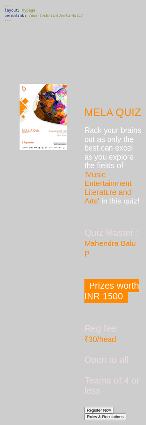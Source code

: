 ```yaml
---
layout: mypage
permalink: /non-technical/mela-Quiz/
---
```

<style>

body{
    color: #ffffff;
}

.container-ideathon{
    margin-top: 200px;
    margin-left: auto;
    margin-right: auto;
    display: grid;
    grid-template-columns: 1fr 1fr;
    max-width: 80%;
    column-gap: 20px;
    margin-bottom: 100px;
}

.boxes img{
    max-width: 80%;
    justify-self: center;
}
.boxes p{
    font-size: 25px;
    font-family: Verdana, Geneva, Tahoma, sans-serif;
    font-weight: 100;
}
.boxes h4{
    font-family: Verdana, Geneva, Tahoma, sans-serif;
    color: #ecdddd;
    font-size: 30px;
    margin-bottom: 20px;
    padding-top: 30px;
    font-weight: 400;
}
.boxes h5{
    color: #ffffff;
    font-size: 20px;
    font-weight: 300;
    padding-top: 30px;
}
#prize{
    font-family: Arial, Helvetica, sans-serif;
    background-color: #ff8900;
    padding:5px 15px;
    color: #ffffff;
}
.date-sub{
    color: #ff8900;
    font-family: monospace;
    letter-spacing: .0001rem;
}
.boxes:nth-child(3){
    margin-top: 80px;
    margin-bottom: 200px;
    
    justify-self: center;
}

.ab{
    color: #ff8900;
    font-size: 25px;
    font-weight: 200;
}
.c{
    font-size: 35px;
}
@media(max-width: 767px){
    .container-ideathon{
        grid-template-columns: 1fr;

    }
    .boxes img{
        max-width: 100%;
    }

    .boxes h4{
        font-size: 22px;
        font-weight: 200;
        color: #ffffff;
    }
    .container-ideathon .boxes:nth-child(1){
        display: block;
    }
    .c{
        font-size: 30px;
    }
}
.btn-01{
    margin-right: 50px;
}
#canvas {
        width: 100%;
        min-height: 500vh;
        background: #121212;
        background-image: url('/static/images/quiz.jpg');
        background-size: contain;
        position:absolute;
        left:0;
        top:0;
        position: fixed;
        z-index:-1;
        opacity: .2;
    }
@media(max-width: 767px){
    #canvas {
        width: 100%;
        min-height: 500vh;
        background: #121212;
        background-image: url('/static/images/game-back.jpg');
        background-size: contain;
        position:absolute;
        left:0;
        top:0;
        position: fixed;
        z-index:-1;
        opacity: .4;
    }
}
</style>

<canvas id="canvas"></canvas>
<div class="container-ideathon">
    <div class="boxes">
        <img src="/static/images/quiz.jpeg" alt="poster">
    </div>
    <div class="boxes">
        <h4><span class="ab c">MELA QUIZ</span></h4>
        <p>Rack your brains out as only the best can excel as you explore the fields of <span class="ab">'Music Entertainment Literature and Arts'</span>  in this quiz!</p>
        <h4>Quiz Master : <span class="ab">Mahendra Balu P</span></h4>
        <h4><span id="prize">Prizes worth INR 1500</span></h4>
        <h4>Reg fee : <span class="ab">₹30/head </span> <br><br>
            Open to all <br><br>
            Teams of 4 or less</h4><br>
            <a href="https://rzp.io/l/bitflipquiz"><button class="btn-01">Register Now</button></a>
            <a href="/static/BITFLIP_MELA_FAQ.pdf"><button class="btn-01">Rules & Regulations</button></a>
    </div>
</div>

<script>
    var Canvas = document.getElementById('canvas');
var ctx = Canvas.getContext('2d');

var resize = function() {
    Canvas.width = Canvas.clientWidth;
    Canvas.height = Canvas.clientHeight;
};
window.addEventListener('resize', resize);
resize();

var elements = [];
var presets = {};

presets.o = function (x, y, s, dx, dy) {
    return {
        x: x,
        y: y,
        r: 12 * s,
        w: 5 * s,
        dx: dx,
        dy: dy,
        draw: function(ctx, t) {
            this.x += this.dx;
            this.y += this.dy;
            
            ctx.beginPath();
            ctx.arc(this.x + + Math.sin((50 + x + (t / 10)) / 100) * 3, this.y + + Math.sin((45 + x + (t / 10)) / 100) * 4, this.r, 0, 2 * Math.PI, false);
            ctx.lineWidth = this.w;
            ctx.strokeStyle = '#fff';
            ctx.stroke();
        }
    }
};

presets.x = function (x, y, s, dx, dy, dr, r) {
    r = r || 0;
    return {
        x: x,
        y: y,
        s: 20 * s,
        w: 5 * s,
        r: r,
        dx: dx,
        dy: dy,
        dr: dr,
        draw: function(ctx, t) {
            this.x += this.dx;
            this.y += this.dy;
            this.r += this.dr;
            
            var _this = this;
            var line = function(x, y, tx, ty, c, o) {
                o = o || 0;
                ctx.beginPath();
                ctx.moveTo(-o + ((_this.s / 2) * x), o + ((_this.s / 2) * y));
                ctx.lineTo(-o + ((_this.s / 2) * tx), o + ((_this.s / 2) * ty));
                ctx.lineWidth = _this.w;
                ctx.strokeStyle = c;
                ctx.stroke();
            };
            
            ctx.save();
            
            ctx.translate(this.x + Math.sin((x + (t / 10)) / 100) * 5, this.y + Math.sin((10 + x + (t / 10)) / 100) * 2);
            ctx.rotate(this.r * Math.PI / 180);
            
            line(-1, -1, 1, 1, '#fff');
            line(1, -1, -1, 1, '#fff');
            
            ctx.restore();
        }
    }
};

for(var x = 0; x < Canvas.width; x++) {
    for(var y = 0; y < Canvas.height; y++) {
        if(Math.round(Math.random() * 8000) == 1) {
            var s = ((Math.random() * 5) + 1) / 10;
            if(Math.round(Math.random()) == 1)
                elements.push(presets.o(x, y, s, 0, 0));
            else
                elements.push(presets.x(x, y, s, 0, 0, ((Math.random() * 3) - 1) / 10, (Math.random() * 360)));
        }
    }
}

setInterval(function() {
    ctx.clearRect(0, 0, Canvas.width, Canvas.height);

    var time = new Date().getTime();
    for (var e in elements)
		elements[e].draw(ctx, time);
}, 10);
</script>